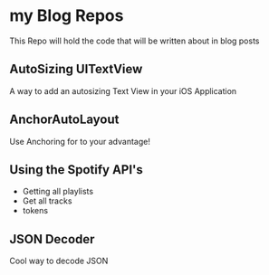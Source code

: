 # my Blog Repos
This Repo will hold the code that will be written about in blog posts

## AutoSizing UITextView
A way to add an autosizing Text View in your iOS Application

## AnchorAutoLayout
Use Anchoring for to your advantage!

## Using the Spotify API's
- Getting all playlists
- Get all tracks
- tokens

## JSON Decoder
Cool way to decode JSON
